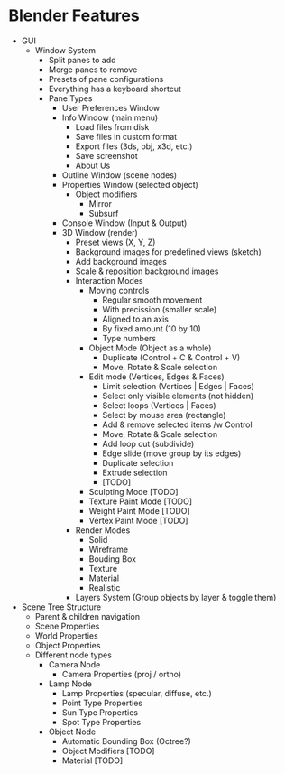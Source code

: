 # Blender Features

+ GUI
	+ Window System
		+ Split panes to add
		+ Merge panes to remove
		+ Presets of pane configurations
		+ Everything has a keyboard shortcut
		+ Pane Types
			+ User Preferences Window
			+ Info Window (main menu)
				+ Load files from disk
				+ Save files in custom format
				+ Export files (3ds, obj, x3d, etc.)
				+ Save screenshot
				+ About Us
			+ Outline Window (scene nodes)
			+ Properties Window (selected object)
				+ Object modifiers
					+ Mirror
					+ Subsurf
			+ Console Window (Input & Output)
			+ 3D Window (render)
				+ Preset views (X, Y, Z)
				+ Background images for predefined views (sketch)
				+ Add background images
				+ Scale & reposition background images
				+ Interaction Modes
					+ Moving controls
						+ Regular smooth movement
						+ With precission (smaller scale)
						+ Aligned to an axis
						+ By fixed amount (10 by 10)
						+ Type numbers
					+ Object Mode (Object as a whole)
						+ Duplicate (Control + C & Control + V)
						+ Move, Rotate & Scale selection
					+ Edit mode (Vertices, Edges & Faces)
						+ Limit selection (Vertices | Edges | Faces)
						+ Select only visible elements (not hidden)
						+ Select loops (Vertices | Faces)
						+ Select by mouse area (rectangle)
						+ Add & remove selected items /w Control
						+ Move, Rotate & Scale selection
						+ Add loop cut (subdivide)
						+ Edge slide (move group by its edges)
						+ Duplicate selection
						+ Extrude selection
						+ [TODO]
					+ Sculpting Mode [TODO]
					+ Texture Paint Mode [TODO]
					+ Weight Paint Mode [TODO]
					+ Vertex Paint Mode [TODO]
                + Render Modes
                	+ Solid
                	+ Wireframe
                	+ Bouding Box
                	+ Texture
                	+ Material
                	+ Realistic
              	+ Layers System (Group objects by layer & toggle them)
+ Scene Tree Structure
	+ Parent & children navigation
    + Scene Properties
    + World Properties
    + Object Properties
	+ Different node types
		+ Camera Node
        	+ Camera Properties (proj / ortho)
		+ Lamp Node
			+ Lamp Properties (specular, diffuse, etc.)
			+ Point Type Properties
			+ Sun Type Properties
			+ Spot Type Properties
		+ Object Node
			+ Automatic Bounding Box (Octree?)
			+ Object Modifiers [TODO]
			+ Material [TODO]
